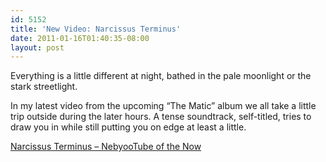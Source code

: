 ```yaml
---
id: 5152
title: 'New Video: Narcissus Terminus'
date: 2011-01-16T01:40:35-08:00
layout: post
---
```

Everything is a little different at night, bathed in the pale moonlight or the stark streetlight.

In my latest video from the upcoming &#8220;The Matic&#8221; album we all take a little trip outside during the later hours. A tense soundtrack, self-titled, tries to draw you in while still putting you on edge at least a little.

[Narcissus Terminus &#8211; NebyooTube of the Now](http://www.youtube.com/watch?v=PtH8SXX_PjI)
